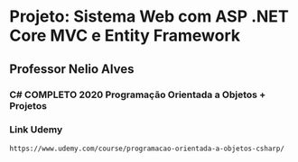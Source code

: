 # Projeto: Sistema Web com ASP .NET Core MVC e Entity Framework

## Professor Nelio Alves

### C# COMPLETO 2020 Programação Orientada a Objetos + Projetos

### Link Udemy
```
https://www.udemy.com/course/programacao-orientada-a-objetos-csharp/
```
